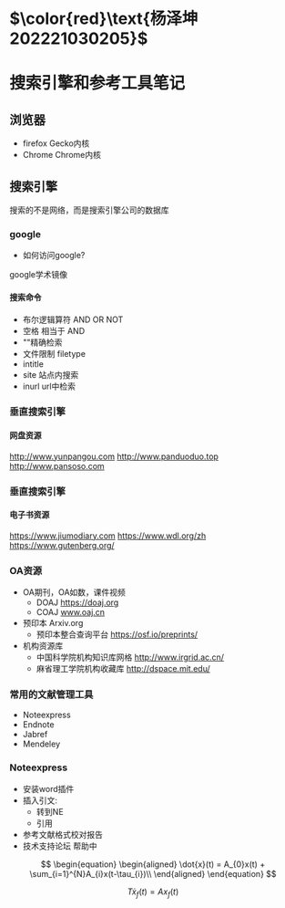 # $\color{red}\text{杨泽坤202221030205}$ 


# 搜索引擎和参考工具笔记

## 浏览器
* firefox Gecko内核
* Chrome Chrome内核

## 搜索引擎
搜索的不是网络，而是搜索引擎公司的数据库

### google 
* 如何访问google?

google学术镜像

#### 搜索命令
* 布尔逻辑算符 AND OR NOT
* 空格 相当于 AND
* ""精确检索
* 文件限制 filetype
* intitle
* site 站点内搜索
* inurl url中检索

### 垂直搜索引擎
#### 网盘资源
http://www.yunpangou.com
http://www.panduoduo.top
http://www.pansoso.com

### 垂直搜索引擎
#### 电子书资源
https://www.jiumodiary.com
https://www.wdl.org/zh
https://www.gutenberg.org/

### OA资源
* OA期刊，OA如数，课件视频
    * DOAJ  https://doaj.org
    * COAJ www.oaj.cn
* 预印本 Arxiv.org
    * 预印本整合查询平台 https://osf.io/preprints/
* 机构资源库
    * 中国科学院机构知识库网格 http://www.irgrid.ac.cn/
    * 麻省理工学院机构收藏库 http://dspace.mit.edu/




### 常用的文献管理工具
* Noteexpress 
* Endnote
* Jabref
* Mendeley

### Noteexpress
* 安装word插件
* 插入引文:
    * 转到NE
    * 引用
* 参考文献格式校对报告
* 技术支持论坛 帮助中


$$
\begin{equation}
    \begin{aligned}
        \dot{x}(t) = A_{0}x(t) + \sum_{i=1}^{N}A_{i}x(t-\tau_{i})\\
    \end{aligned}
\end{equation}
$$



$$
T\dot{x}_{f}(t)=Ax_{f}(t)
$$










































